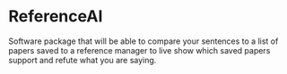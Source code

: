 # ReferenceAI
Software package that will be able to compare your sentences to a list of papers saved to a reference manager to live show which saved papers support and refute what you are saying. 
